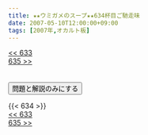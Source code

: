 ```yaml
---
title: ★★ウミガメのスープ★★634杯目ご馳走味
date: 2007-05-10T12:00:00+09:00
tags: [2007年,オカルト板]
---
```

<div class="th_left"><a href="../633"><< 633</a></div>
<div class="th_right"><a href="../635">635 >></a></div>
<br><br>
<script src="../../js/cupsoup.js"></script>
<form>
<input type="button" value="問題と解説のみにする" onClick="toggleCupsoup()">
</form>
{{< 634 >}}
<div class="th_left"><a href="../633"><< 633</a></div>
<div class="th_right"><a href="../635">635 >></a></div>